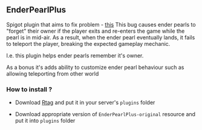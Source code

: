 ## EnderPearlPlus

Spigot plugin that aims to fix problem - [this](https://bugs.mojang.com/browse/MCPE-55823)
This bug causes ender pearls to "forget" their owner if the player exits and re-enters the game while the pearl is in mid-air. As a result, when the ender pearl eventually lands, it fails to teleport the player, breaking the expected gameplay mechanic.

I.e. this plugin helps ender pearls remember it's owner.

As a bonus it's adds ability to customize ender pearl behaviour such as allowing teleporting from other world


### How to install ?


* Download [Rtag](https://www.spigotmc.org/resources/rtag-api-to-edit-block-entity-item-nbt-1-8-8-1-20-4.100694/) and put it in your server's `plugins` folder

* Download appropriate version of `EnderPearlPlus-original` resource and put it into `plugins` folder
